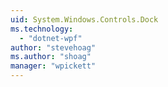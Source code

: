 ```yaml
---
uid: System.Windows.Controls.Dock
ms.technology: 
  - "dotnet-wpf"
author: "stevehoag"
ms.author: "shoag"
manager: "wpickett"
---
```

